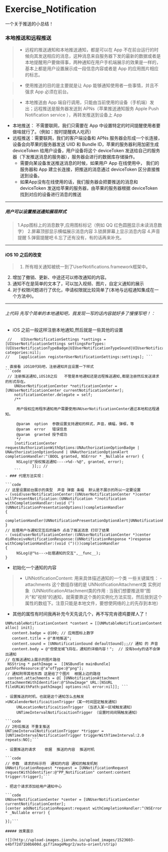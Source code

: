 # Exercise_Notification
一个关于推送的小总结！
### 本地推送和远程推送
>  - 远程的推送通知和本地推送通知，都是可以在 App 不在前台运行的时候向其发送相应的消息，这种消息来自服务器下发的最新的数据或者是本地提醒用户要做得事，两种通知在用户手机端展示的效果是一样的，基本上都是用户设置展示成一段信息内容或者是 App 的应用图片相应的标志。
 
>-  使用推送的目的是主要就是让 App 能够通知使用者一些事情，并且不强求 App 必须在前台。


> -  本地推送由 App 端自行调用，只能由当前使用的设备（手机端）发出；远程推送是服务器发送到 APNs（苹果推送通知服务 Apple Push Notification service ），再转发推送到设备上 App
 - 本地推送： 不需要联网，我们只需要在 App 中设置特定的时间提醒使用者要做啥就行了。（例如：按时提醒病人吃药）
 - 远程推送：需要联网，我们的客户端设备和 APNs 服务器会形成一个长连接，设备会向苹果的服务器发送 UIID 和 Bundle ID，苹果的服务器利用加密生成 deviceToken 给用户设备，用户设备将这个 deviceToken 发送给自己的服务器（下发推送消息的服务器），服务器会进行的数据库存储操作。
     -  需要向某设备发送推送消息的时候，如果用户 App 在线使用中， 我们的服务器和 App 建立长连接，把推送的消息通过 deviceToken 区分直接推送到设备。
    - 如果App没有在线使用的话，我们服务器会把要推送的消息和 deviceToken 发送给苹果的服务器，由苹果的服务器根据 deviceToken 找到对应的设备进行消息的推送

------
##### 用户可以设置推送通知展现样式
> 1.App图标上的消息数字,应用图标标记（例如 QQ 红色圆圈显示未读消息数字）
2.屏幕顶部显示横幅展示消息内容
3.锁屏屏幕上显示消息内容
4.声音提醒
5.弹窗提醒吧
6.忘了还有没有，有的话再来补充。

--------
#### iOS 10 之后的改变 
>1. 所有相关通知被统一到了UserNotifications.framework框架中。
2. 增加了撤销、更新、中途还可以修改通知的内容。
3. 通知不在是简单的文本了，可以加入视频、图片，自定义通知的展示
4. 对于权限问题进行了优化，申请权限就比较简单了(本地与远程通知集成在一个方法中)。

-------
###### 上代码 先写个简单的本地通知吧，我发现一写的话内容就好多了慢慢写吧！：
- iOS 之前一般这样注册本地通知,然后就是一些其他的设置
```code 
 //    UIUserNotificationSettings *settings = [UIUserNotificationSettings settingsForTypes:(UIUserNotificationTypeBadge|UIUserNotificationTypeSound|UIUserNotificationTypeAlert) categories:nil];
//    [application registerUserNotificationSettings:settings]; ```

- 直接看 iOS10代码吧，注册通知并且设置一下样式
```code
 // 注册推送通知,iOS10之后   不管是本地通知还是远程推送通知,都是注册然后发送请求的形式存在。
    UNUserNotificationCenter *notificationCenter = [UNUserNotificationCenter currentNotificationCenter];
    notificationCenter.delegate = self;
    /**
     
     用户授权应用程序通知用户需要使用UNUserNotificationCenter通过本地和远程通知。

     @param  option  参数设置支持通知的样式，声音，横幅，弹框，等
     @param  error   错误信息
     @param  granted 授予成功
     */
    [notificationCenter requestAuthorizationWithOptions:UNAuthorizationOptionBadge | UNAuthorizationOptionSound | UNAuthorizationOptionAlert completionHandler:^(BOOL granted, NSError * _Nullable error) {
     NSLog(@"授权推送通知---->%d--%@", granted, error);
            }];; //
    ```
- ### 代理方法实现：

```code 
// 这里设置前台展示的类型  声音 弹窗 条幅  默认是不展示的所以一定要设置
- (void)userNotificationCenter:(UNUserNotificationCenter *)center willPresentNotification:(UNNotification *)notification withCompletionHandler:(void (^)(UNNotificationPresentationOptions))completionHandler
{
    completionHandler(UNNotificationPresentationOptionAlert|UNNotificationPresentationOptionBadge|UNNotificationPresentationOptionSound);
}
// 处理用户与通知交互后的操作 点击了推送消息 打印了结果
- (void)userNotificationCenter:(UNUserNotificationCenter *)center didReceiveNotificationResponse:(UNNotificationResponse *)response withCompletionHandler:(void (^)())completionHandler
{
     NSLog(@"%s--->处理通知的交互",__func__);
}
```



- 初始化一个通知的内容
> - UNNotificationContent: 用来具体描述通知的一个类
     一些关键属性：
    -  attachments    这个数组存储的是 UNNotificationAttachment类 实例对象（UNNotificationAttachment类的作用 : 当我们想要推送带“图片”和”视频“的通知，就需要靠这个类的实例化方法实现，然后放到这个属性的数组下。注意只能是本地文件，要想使网络的上的先存到本地）
   - 其他的属性有时间我再补充今天先说几个，再不写完肯德鸡要撵人了！

```code 
UNMutableNotificationContent *content = [[UNMutableNotificationContent alloc] init];
   content.badge = @100; // 应用图标上数字
   content.title = @"本地推送";
   content.sound = [UNNotificationSound defaultSound];;// 通知 的 声音
   content.body = @"但使龙城飞将在，通知的详细内容！";  // 没有body的话不会弹出通知
// 在推送通知上展示的图片路径
 NSString * pathImage =  [[NSBundle mainBundle] pathForResource:@"a"ofType:@"png"];
// 通知附带其他东西 这是给了个图片  根据上边的路径
 content.attachments = @[ [UNNotificationAttachment attachmentWithIdentifier:@"ShowImage" URL:[NSURL fileURLWithPath:pathImage] options:nil error:nil]]; ```

- 设置推送的时机，也就是这个通知怎么去触发
>UNCalenderNotificaitionTrigger（某一时间固定触发通知）
     UNLocationNotificaitionTrigger （当进入某一区域触发通知）
     UNTimeIntervalNotificaitionTrigger （设置时间间隔触发通知）

```code 
// 2秒后推送 不重复推送
UNTimeIntervalNotificationTrigger *trigger = [UNTimeIntervalNotificationTrigger triggerWithTimeInterval:2.0 repeats:NO];```

- 设置推送的请求    依据  推送的内容  推送时机

```code 
// 参数  请求的标示符  通知的内容 通知的触发机制
UNNotificationRequest *request = [UNNotificationRequest requestWithIdentifier:@"PP_Notification" content:content trigger:trigger];```

- 把这个请求添加给用户通知中心

```code
UNUserNotificationCenter *center = [UNUserNotificationCenter currentNotificationCenter];
[center addNotificationRequest:request withCompletionHandler:^(NSError * _Nullable error) {
    
}];```

##### 效果展示

![](http://upload-images.jianshu.io/upload_images/1523603-e4bf72d71b0b600d.gif?imageMogr2/auto-orient/strip)
